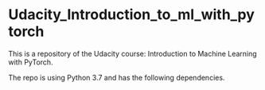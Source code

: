 # Udacity_Introduction_to_ml_with_pytorch

This is a repository of the Udacity course: Introduction to Machine Learning with PyTorch.

The repo is using Python 3.7 and has the following dependencies.